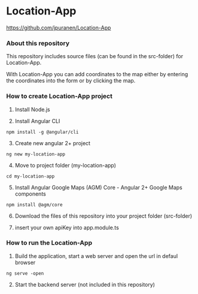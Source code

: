 # Location-App

https://github.com/jpuranen/Location-App

### About this repository

This repository includes source files (can be found in the src-folder) for Location-App. 

With Location-App you can add coordinates to the map either by entering the coordinates into the form or by clicking the map.

### How to create Location-App project


1. Install Node.js

2. Install Angular CLI
```
npm install -g @angular/cli
```

3. Create new angular 2+ project
```
ng new my-location-app
```
4. Move to project folder (my-location-app)
```
cd my-location-app
```
5. Install Angular Google Maps (AGM) Core - Angular 2+ Google Maps components 
```
npm install @agm/core
```
6. Download the files of this repository into your project folder (src-folder)

7. insert your own apiKey into app.module.ts

### How to run the Location-App

1. Build the application, start a web server and open the url in defaul browser
```
ng serve -open 
```
2. Start the backend server (not included in this repository)
